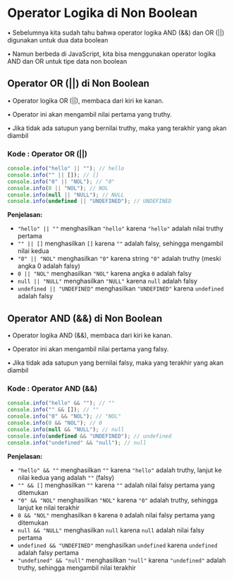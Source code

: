 # Operator Logika di Non Boolean

• Sebelumnya kita sudah tahu bahwa operator logika AND (&&) dan OR (||) digunakan untuk dua data boolean

• Namun berbeda di JavaScript, kita bisa menggunakan operator logika AND dan OR untuk tipe data non boolean

## Operator OR (||) di Non Boolean

• Operator logika OR (||), membaca dari kiri ke kanan.

• Operator ini akan mengambil nilai pertama yang truthy.

• Jika tidak ada satupun yang bernilai truthy, maka yang terakhir yang akan diambil

### Kode : Operator OR (||)

```javascript
console.info("hello" || ""); // hello
console.info("" || []); // []
console.info("0" || "NOL"); // "0"
console.info(0 || "NOL"); // NOL
console.info(null || "NULL"); // NULL
console.info(undefined || "UNDEFINED"); // UNDEFINED
```

**Penjelasan:**
- `"hello" || ""` menghasilkan `"hello"` karena `"hello"` adalah nilai truthy pertama
- `"" || []` menghasilkan `[]` karena `""` adalah falsy, sehingga mengambil nilai kedua
- `"0" || "NOL"` menghasilkan `"0"` karena string `"0"` adalah truthy (meski angka 0 adalah falsy)
- `0 || "NOL"` menghasilkan `"NOL"` karena angka `0` adalah falsy
- `null || "NULL"` menghasilkan `"NULL"` karena `null` adalah falsy
- `undefined || "UNDEFINED"` menghasilkan `"UNDEFINED"` karena `undefined` adalah falsy

## Operator AND (&&) di Non Boolean

• Operator logika AND (&&), membaca dari kiri ke kanan.

• Operator ini akan mengambil nilai pertama yang falsy.

• Jika tidak ada satupun yang bernilai falsy, maka yang terakhir yang akan diambil

### Kode : Operator AND (&&)

```javascript
console.info("hello" && ""); // ""
console.info("" && []); // ""
console.info("0" && "NOL"); // "NOL"
console.info(0 && "NOL"); // 0
console.info(null && "NULL"); // null
console.info(undefined && "UNDEFINED"); // undefined
console.info("undefined" && "null"); // null
```

**Penjelasan:**
- `"hello" && ""` menghasilkan `""` karena `"hello"` adalah truthy, lanjut ke nilai kedua yang adalah `""` (falsy)
- `"" && []` menghasilkan `""` karena `""` adalah nilai falsy pertama yang ditemukan
- `"0" && "NOL"` menghasilkan `"NOL"` karena `"0"` adalah truthy, sehingga lanjut ke nilai terakhir
- `0 && "NOL"` menghasilkan `0` karena `0` adalah nilai falsy pertama yang ditemukan
- `null && "NULL"` menghasilkan `null` karena `null` adalah nilai falsy pertama
- `undefined && "UNDEFINED"` menghasilkan `undefined` karena `undefined` adalah falsy pertama
- `"undefined" && "null"` menghasilkan `"null"` karena `"undefined"` adalah truthy, sehingga mengambil nilai terakhir
